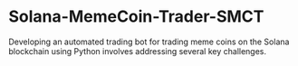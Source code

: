 # Solana-MemeCoin-Trader-SMCT
Developing an automated trading bot for trading meme coins on the Solana blockchain using Python involves addressing several key challenges.
